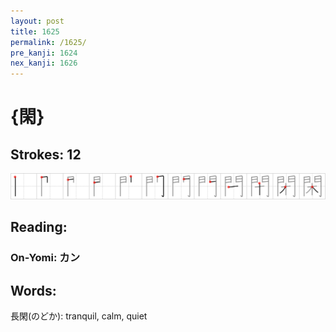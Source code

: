 ```yaml
---
layout: post
title: 1625
permalink: /1625/
pre_kanji: 1624
nex_kanji: 1626
---
```


# {閑}

## Strokes: 12

<div class="stroke"><img src="../images/E99691.png" /></div>

## Reading:

### On-Yomi: カン

## Words:

長閑(のどか): tranquil, calm, quiet
